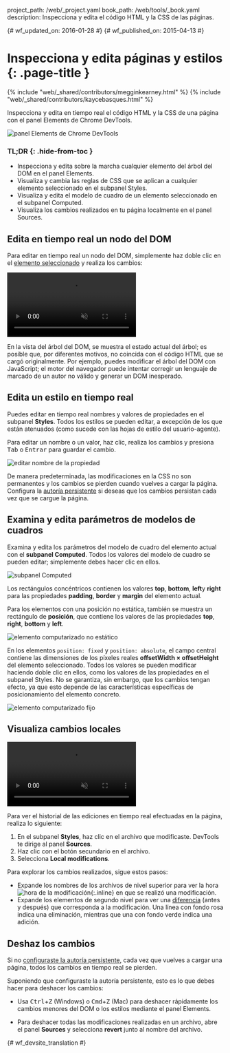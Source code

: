 project_path: /web/_project.yaml
book_path: /web/tools/_book.yaml
description: Inspecciona y edita el código HTML y la CSS de las páginas.

{# wf_updated_on: 2016-01-28 #}
{# wf_published_on: 2015-04-13 #}

# Inspecciona y edita páginas y estilos {: .page-title }

{% include "web/_shared/contributors/megginkearney.html" %}
{% include "web/_shared/contributors/kaycebasques.html" %}

Inspecciona y edita en tiempo real el código HTML y la CSS de una página con 
el panel Elements de Chrome DevTools.

![panel Elements de Chrome DevTools](imgs/elements-panel.png)


### TL;DR {: .hide-from-toc }
- Inspecciona y edita sobre la marcha cualquier elemento del árbol del DOM en el panel Elements.
- Visualiza y cambia las reglas de CSS que se aplican a cualquier elemento seleccionado en el subpanel Styles.
- Visualiza y edita el modelo de cuadro de un elemento seleccionado en el subpanel Computed.
- Visualiza los cambios realizados en tu página localmente en el panel Sources.


## Edita en tiempo real un nodo del DOM

Para editar en tiempo real un nodo del DOM, simplemente haz doble clic en el 
[elemento seleccionado](#inspect-an-element) y realiza los cambios:

<video src="animations/edit-element-name.mp4" style="max-width:100%;"
       loop muted autoplay controls></video>

En la vista del árbol del DOM, se muestra el estado actual del árbol; es posible que, por diferentes motivos, no coincida con el 
código HTML que se cargó originalmente. Por ejemplo, 
puedes modificar el árbol del DOM con JavaScript; el motor del navegador puede intentar 
corregir un lenguaje de marcado de un autor no válido y generar un DOM inesperado.

## Edita un estilo en tiempo real

Puedes editar en tiempo real nombres y valores de propiedades en el subpanel **Styles**. Todos
los estilos se pueden editar, a excepción de los que están atenuados (como sucede
con las hojas de estilo del usuario-agente).

Para editar un nombre o un valor, haz clic, realiza los cambios y presiona
<kbd class="kbd">Tab</kbd> o <kbd class="kbd">Entrar</kbd> para guardar el cambio.

![editar nombre de la propiedad](imgs/edit-property-name.png)

De manera predeterminada, las modificaciones en la CSS no son permanentes y los cambios se pierden 
cuando vuelves a cargar la página. Configura la [autoría 
persistente](/web/tools/setup/setup-workflow) si deseas que los cambios persistan cada vez que 
se cargue la página. 

## Examina y edita parámetros de modelos de cuadros

Examina y edita los parámetros del modelo de cuadro del elemento actual con el 
**subpanel Computed**. Todos los valores del modelo de cuadro se pueden editar; simplemente debes hacer clic 
en ellos.

![subpanel Computed](imgs/computed-pane.png)

Los rectángulos concéntricos contienen los valores **top**, **bottom**, **left**y **right**
para las propiedades **padding**, **border** y **margin**
del elemento actual. 

Para los elementos con una posición no estática, también se muestra un rectángulo de **posición**, 
que contiene los valores de las propiedades **top**, 
**right**, **bottom** y **left**.

![elemento computarizado no estático](imgs/computed-non-static.png)

En los elementos `position: fixed` y `position: absolute`, el campo 
central contiene las dimensiones de los píxeles reales **offsetWidth × offsetHeight** 
del elemento seleccionado. Todos los valores se pueden modificar haciendo doble clic en 
ellos, como los valores de las propiedades en el subpanel Styles. No se garantiza, sin embargo, que los 
cambios tengan efecto, ya que esto depende de las características específicas 
de posicionamiento del elemento concreto.

![elemento computarizado fijo](imgs/computed-fixed.png)

## Visualiza cambios locales

<video src="animations/revisions.mp4" style="max-width:100%;"
       autoplay loop muted controls></video>

Para ver el historial de las ediciones en tiempo real efectuadas en la página, realiza lo siguiente:

1. En el subpanel **Styles**, haz clic en el archivo que modificaste. DevTools
   te dirige al panel **Sources**.
1. Haz clic con el botón secundario en el archivo.
1. Selecciona **Local modifications**.

Para explorar los cambios realizados, sigue estos pasos:

* Expande los nombres de los archivos de nivel superior para ver la hora 
  ![hora de la modificación](imgs/image_25.png){:.inline} 
  en que se realizó una modificación.
* Expande los elementos de segundo nivel para ver una 
  [diferencia](https://en.wikipedia.org/wiki/Diff) (antes y después) 
  que corresponda a la modificación. Una línea con fondo rosa indica 
  una eliminación, mientras que una con fondo verde indica una adición.

## Deshaz los cambios

Si no [configuraste la autoría persistente](/web/tools/setup/setup-workflow), 
cada vez que vuelves a cargar una página, todos los cambios en tiempo real se pierden.

Suponiendo que configuraste la autoría persistente, esto es lo que debes hacer para deshacer los cambios:

* Usa <kbd class="kbd">Ctrl</kbd>+<kbd class="kbd">Z</kbd> (Windows) o 
  <kbd class="kbd">Cmd</kbd>+<kbd class="kbd">Z</kbd> (Mac) para deshacer 
  rápidamente los cambios menores del DOM o los estilos mediante el panel Elements.

* Para deshacer todas las modificaciones realizadas en un archivo, abre el panel **Sources** 
  y selecciona **revert** junto al nombre del archivo.

[inspect]: /web/tools/chrome-devtools/debug/command-line/command-line-reference#inspect


{# wf_devsite_translation #}
